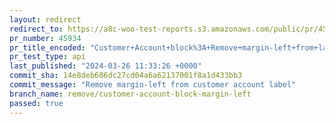 ```yaml
---
layout: redirect
redirect_to: https://a8c-woo-test-reports.s3.amazonaws.com/public/pr/45934/api/index.html
pr_number: 45934
pr_title_encoded: "Customer+Account+block%3A+Remove+margin-left+from+label"
pr_test_type: api
last_published: "2024-03-26 11:33:26 +0000"
commit_sha: 14e8deb686dc27cd04a6a62137001f8a1d433bb3
commit_message: "Remove margin-left from customer account label"
branch_name: remove/customer-account-block-margin-left
passed: true
---
```

